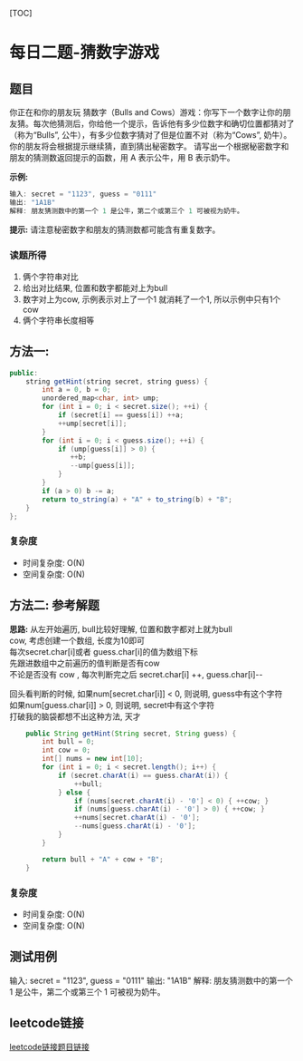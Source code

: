 [TOC]

# 每日二题-猜数字游戏

## 题目
你正在和你的朋友玩 猜数字（Bulls and Cows）游戏：你写下一个数字让你的朋友猜。每次他猜测后，你给他一个提示，告诉他有多少位数字和确切位置都猜对了（称为“Bulls”, 公牛），有多少位数字猜对了但是位置不对（称为“Cows”, 奶牛）。你的朋友将会根据提示继续猜，直到猜出秘密数字。
请写出一个根据秘密数字和朋友的猜测数返回提示的函数，用 A 表示公牛，用 B 表示奶牛。

**示例:**  
```java
输入: secret = "1123", guess = "0111"
输出: "1A1B"
解释: 朋友猜测数中的第一个 1 是公牛，第二个或第三个 1 可被视为奶牛。
```

**提示:**
请注意秘密数字和朋友的猜测数都可能含有重复数字。

### 读题所得
1. 俩个字符串对比
2. 给出对比结果, 位置和数字都能对上为bull
3. 数字对上为cow, 示例表示对上了一个1 就消耗了一个1, 所以示例中只有1个cow
4. 俩个字符串长度相等

## 方法一:
```java
public:
    string getHint(string secret, string guess) {
        int a = 0, b = 0;
        unordered_map<char, int> ump;
        for (int i = 0; i < secret.size(); ++i) {
            if (secret[i] == guess[i]) ++a;
            ++ump[secret[i]];
        }
        for (int i = 0; i < guess.size(); ++i) {
            if (ump[guess[i]] > 0) {
               ++b;
               --ump[guess[i]];
            } 
        }
        if (a > 0) b -= a;
        return to_string(a) + "A" + to_string(b) + "B";
    }
};
```
### 复杂度
* 时间复杂度: O(N)
* 空间复杂度: O(N)

## 方法二: 参考解题
**思路:**
从左开始遍历, bull比较好理解, 位置和数字都对上就为bull  
cow, 考虑创建一个数组, 长度为10即可  
每次secret.char[i]或者 guess.char[i]的值为数组下标  
先跟进数组中之前遍历的值判断是否有cow  
不论是否没有 cow , 每次判断完之后 secret.char[i] ++, guess.char[i]--  

回头看判断的时候, 如果num[secret.char[i]] < 0, 则说明, guess中有这个字符  
如果num[guess.char[i]] > 0, 则说明, secret中有这个字符  
打破我的脑袋都想不出这种方法, 天才  
```java
    public String getHint(String secret, String guess) {
        int bull = 0;
        int cow = 0;
        int[] nums = new int[10];
        for (int i = 0; i < secret.length(); i++) {
            if (secret.charAt(i) == guess.charAt(i)) {
                ++bull;
            } else {
                if (nums[secret.charAt(i) - '0'] < 0) { ++cow; }
                if (nums[guess.charAt(i) - '0'] > 0) { ++cow; }
                ++nums[secret.charAt(i) - '0'];
                --nums[guess.charAt(i) - '0'];
            }
        }

        return bull + "A" + cow + "B";
    }
```
### 复杂度
* 时间复杂度: O(N)
* 空间复杂度: O(N)

## 测试用例
输入: secret = "1123", guess = "0111"
输出: "1A1B"
解释: 朋友猜测数中的第一个 1 是公牛，第二个或第三个 1 可被视为奶牛。

## leetcode链接
[leetcode链接题目链接](https://leetcode-cn.com/problems//)  